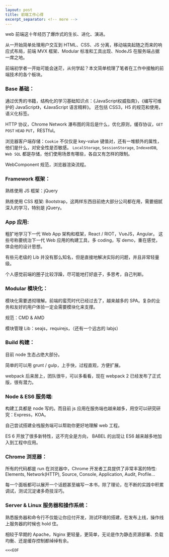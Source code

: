 ```yaml
---
layout: post
title: 前端工作心得
excerpt_separator: <!-- more -->
---
```


web 前端这十年经历了爆炸式的生长、进化、演进。

从一开始简单处理用户交互到 HTML、CSS、JS 分离，移动端突起随之而来的响应式布局，前端 MVX 框架、Modular 标准和工具出现、NodeJS 在服务端占据一席之地。

前端初学者一开始可能会迷茫，从何学起？本文简单梳理了笔者在工作中接触的前端技术的各个板块。
<!-- more -->

### Base 基础：

通过优秀的书籍，结构化的学习基础知识点：《JavaScript权威指南》，《编写可维护的 JavaScript》，《JavaScript 语言精粹》。
还包括 CSS3，H5 的规范和使用，语义化标签。

HTTP 协议，Chrome Network 瀑布图的背后是什么，优化原则，缓存协议，`GET` `POST` `HEAD` `PUT`，RESTful。

浏览器客户端存储：`Cookie` 不仅仅是 key-value 键值对，还有一堆额外的属性，他们是什么，对安全性是否敏感。
`LocalStorage`, `SessionStorage`, `IndexedDB`, `Web SQL` 都是存储，他们使用场景有哪些，各自又有怎样的限制。

WebComponent 规范，浏览器渲染流程。

### Framework 框架：

熟练使用 JS 框架：jQuery

熟练使用 CSS 框架: Bootstrap，这两样东西目前绝大部分公司都在用，需要细腻深入的学习，特别是 jQuery。

### App 应用:

粗犷地学习下一代 Web App 架构和框架，React / RIOT，VueJS，Angular。
这些号称要统治下一代 Web 应用的构建工具，多 coding，写 demo，重在感觉，体会他的设计思想。

有些元老级的 Lib 并没有那么知名，但是直接地解决实际的问题，并且非常轻量级。

个人感觉前端的圈子比较浮躁，尽可能地打好底子，多思考，自己判断。

### Modular 模块化：

模块化需要透彻理解。前端的蛮荒时代已经过去了，越来越多的 SPA。复杂的业务和友好的用户体验一定会需要模块化来支撑。

规范：CMD & AMD

模块管理 Lib：seajs，requirejs，（还有一个远古的 labjs）

### Build 构建：
目前 node 生态占绝大部分。

简单的可以用 grunt / gulp，上手快，过程直观，方便扩展。

webpack 后来居上，团队很牛，可以多看看，现在 webpack 2 已经发布了正式版，很有潜力。

### Node & ES6 服务端:

构建工具都是 node 写的。而目前 js 应用在服务端也越来越多，用空可以研究研究：Express，KOA。

自己尝试搭建全栈服务端可以帮助你更好地理解 web 工程。

ES 6 开放了很多新特性，这不完全是方向， BABEL 的出现让 ES6 越来越多地加入到工程中应用。

### Chrome 浏览器：

所有的代码都是 run 在浏览器中，Chrome 开发者工具提供了非常丰富的特性: Elements, Network(HTTP), Source, Console, Application, Audit, Profile...

每一个面板都可以展开一个话题甚至编写一本书，除了理论，在不断的实践中积累调试，测试沉淀诸多奇技淫巧。

### Server & Linux 服务器和操作系统：

熟悉服务器和命令行不仅能让你应付开发，测试环境的搭建，在发布上线，操作线上服务器的时候也 hold 住。

相较于早期的 Apache，Nginx 更轻量，更简单，无论是作为静态资源部署、负载均衡、还是缓存控制都绰绰有余。

`<<<EOF`